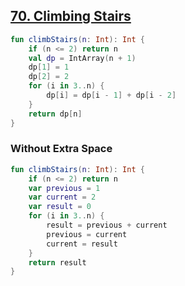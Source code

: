## [70. Climbing Stairs](https://leetcode.com/problems/climbing-stairs/)

```kotlin
fun climbStairs(n: Int): Int {
    if (n <= 2) return n
    val dp = IntArray(n + 1)
    dp[1] = 1
    dp[2] = 2
    for (i in 3..n) {
        dp[i] = dp[i - 1] + dp[i - 2]
    }
    return dp[n]
}
```

### Without Extra Space
```kotlin
fun climbStairs(n: Int): Int {
    if (n <= 2) return n
    var previous = 1
    var current = 2
    var result = 0
    for (i in 3..n) {
        result = previous + current
        previous = current
        current = result
    }
    return result
}
```